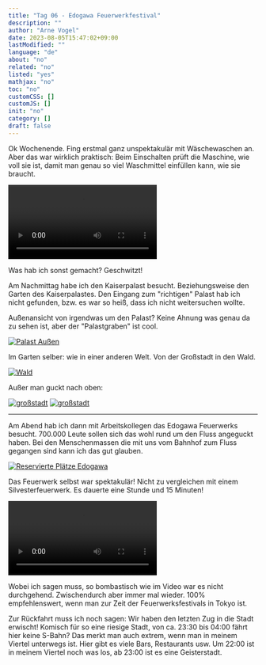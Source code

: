 ```yaml
---
title: "Tag 06 - Edogawa Feuerwerkfestival"
description: ""
author: "Arne Vogel"
date: 2023-08-05T15:47:02+09:00
lastModified: ""
language: "de"
about: "no"
related: "no"
listed: "yes"
mathjax: "no"
toc: "no"
customCSS: []
customJS: []
init: "no"
category: []
draft: false
---
```


Ok Wochenende.
Fing erstmal ganz unspektakulär mit Wäschewaschen an.
Aber das war wirklich praktisch: Beim Einschalten prüft die Maschine, wie voll sie ist, damit man genau so viel Waschmittel einfüllen kann, wie sie braucht.

<video controls src="waschmaschiene.mp4"></video>

Was hab ich sonst gemacht?
Geschwitzt!


Am Nachmittag habe ich den Kaiserpalast besucht.
Beziehungsweise den Garten des Kaiserpalastes.
Den Eingang zum "richtigen" Palast hab ich nicht gefunden, bzw. es war so heiß, dass ich nicht weitersuchen wollte.

Außenansicht von irgendwas um den Palast?
Keine Ahnung was genau da zu sehen ist, aber der "Palastgraben" ist cool.

[![Palast Außen](palast-außen-small.jpg)](palast-außen.jpg)

Im Garten selber: wie in einer anderen Welt.
Von der Großstadt in den Wald.

[![Wald](wald-small.jpg)](wald.jpg)

Außer man guckt nach oben:

[![großstadt](großstadt-small.jpg)](großstadt.jpg)
[![großstadt](großstadt2-small.jpg)](großstadt2.jpg)

---

Am Abend hab ich dann mit Arbeitskollegen das Edogawa Feuerwerks besucht.
700.000 Leute sollen sich das wohl rund um den Fluss angeguckt haben.
Bei den Menschenmassen die mit uns vom Bahnhof zum Fluss gegangen sind kann ich das gut glauben.

[![Reservierte Plätze Edogawa](ankunft-small.jpg)](ankunft.jpg)


Das Feuerwerk selbst war spektakulär!
Nicht zu vergleichen mit einem Silvesterfeuerwerk.
Es dauerte eine Stunde und 15 Minuten!

<video controls src="edogawa-feuerwerk.mp4"></video>

Wobei ich sagen muss, so bombastisch wie im Video war es nicht durchgehend.
Zwischendurch aber immer mal wieder.
100% empfehlenswert, wenn man zur Zeit der Feuerwerksfestivals in Tokyo ist.

Zur Rückfahrt muss ich noch sagen: Wir haben den letzten Zug in die Stadt erwischt!
Komisch für so eine riesige Stadt, von ca. 23:30 bis 04:00 fährt hier keine S-Bahn?
Das merkt man auch extrem, wenn man in meinem Viertel unterwegs ist.
Hier gibt es viele Bars, Restaurants usw.
Um 22:00 ist in meinem Viertel noch was los, ab 23:00 ist es eine Geisterstadt.
